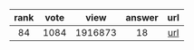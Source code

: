 
| rank | vote | view | answer | url |
|:-:|:-:|:-:|:-:|:-:|
|84|1084|1916873|18| [url](http://stackoverflow.com/questions/627435/how-do-i-remove-an-element-from-a-list-by-index-in-python) |
